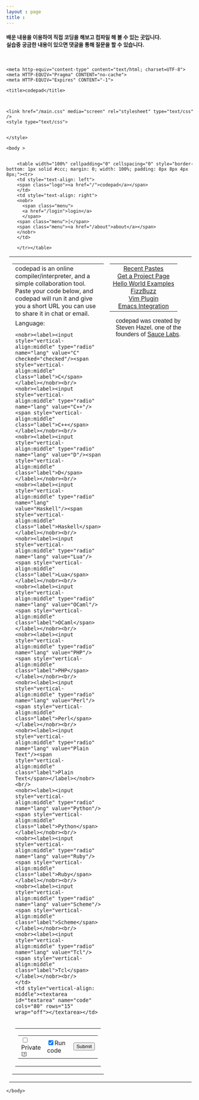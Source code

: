 ```yaml
---
layout : page
title :
---
```

<h4>배운 내용을 이용하여 직접 코딩을 해보고 컴파일 해 볼 수 있는 곳입니다.<br/>
실습중 궁금한 내용이 있으면 댓글을 통해 질문을 할 수 있습니다.</h4>
<br/>

<!DOCTYPE html>
<html>

<head>

    <meta http-equiv="content-type" content="text/html; charset=UTF-8">
    <meta HTTP-EQUIV="Pragma" CONTENT="no-cache">
    <meta HTTP-EQUIV="Expires" CONTENT="-1">

    <title>codepad</title>

    

    <link href="/main.css" media="screen" rel="stylesheet" type="text/css" />
    <style type="text/css">
    

    </style>

</head>


    <body >


        <table width="100%" cellpadding="0" cellspacing="0" style="border-bottom: 1px solid #ccc; margin: 0; width: 100%; padding: 8px 8px 4px 8px;"><tr>
        <td style="text-align: left">
        <span class="logo"><a href="/">codepad</a></span>
        </td>
        <td style="text-align: right">
        <nobr>
          <span class="menu">
          <a href="/login">login</a>
          </span>
        <span class="menu">|</span>
        <span class="menu"><a href="/about">about</a></span>
        </nobr>
        </td>
        
        </tr></table>

<div style="margin: 8px 8px 8px 8px">

        





<p>
<center>
<table border="0" cellpadding="0" cellspacing="0" width="1%">
<tr>
<td style="vertical-align: top" width="1%">

  <div
   class="editor"
   id="editor"
  >
  <form action="/" method="post">
  <table cellpadding="10" width="1%">
    <tr>
    <td colspan="2">
    <span class="label">codepad is an online compiler/interpreter,
    and a simple collaboration tool.<br/>  Paste your code below, and
    codepad will run it and give you a short URL you can use to share
    it in chat or email.
    </span>
    </td>
    </tr>

  <tr>
    <td style="vertical-align: top"><span style="vertical-align:middle" class="label">Language:</span>
   <br/>

    <nobr><label><input style="vertical-align:middle" type="radio" name="lang" value="C" checked="checked"/><span style="vertical-align:middle" class="label">C</span></label></nobr><br/>
    <nobr><label><input style="vertical-align:middle" type="radio" name="lang" value="C++"/><span style="vertical-align:middle" class="label">C++</span></label></nobr><br/>
    <nobr><label><input style="vertical-align:middle" type="radio" name="lang" value="D"/><span style="vertical-align:middle" class="label">D</span></label></nobr><br/>
    <nobr><label><input style="vertical-align:middle" type="radio" name="lang" value="Haskell"/><span style="vertical-align:middle" class="label">Haskell</span></label></nobr><br/>
    <nobr><label><input style="vertical-align:middle" type="radio" name="lang" value="Lua"/><span style="vertical-align:middle" class="label">Lua</span></label></nobr><br/>
    <nobr><label><input style="vertical-align:middle" type="radio" name="lang" value="OCaml"/><span style="vertical-align:middle" class="label">OCaml</span></label></nobr><br/>
    <nobr><label><input style="vertical-align:middle" type="radio" name="lang" value="PHP"/><span style="vertical-align:middle" class="label">PHP</span></label></nobr><br/>
    <nobr><label><input style="vertical-align:middle" type="radio" name="lang" value="Perl"/><span style="vertical-align:middle" class="label">Perl</span></label></nobr><br/>
    <nobr><label><input style="vertical-align:middle" type="radio" name="lang" value="Plain Text"/><span style="vertical-align:middle" class="label">Plain Text</span></label></nobr><br/>
    <nobr><label><input style="vertical-align:middle" type="radio" name="lang" value="Python"/><span style="vertical-align:middle" class="label">Python</span></label></nobr><br/>
    <nobr><label><input style="vertical-align:middle" type="radio" name="lang" value="Ruby"/><span style="vertical-align:middle" class="label">Ruby</span></label></nobr><br/>
    <nobr><label><input style="vertical-align:middle" type="radio" name="lang" value="Scheme"/><span style="vertical-align:middle" class="label">Scheme</span></label></nobr><br/>
    <nobr><label><input style="vertical-align:middle" type="radio" name="lang" value="Tcl"/><span style="vertical-align:middle" class="label">Tcl</span></label></nobr><br/>
    </td>
    <td style="vertical-align: middle"><textarea id="textarea" name="code" cols="80" rows="15" wrap="off"></textarea></td>
  </tr>
  <tr>
    <td colspan="2" style="vertical-align: middle; text-align: right">
      <table cellspacing="0" cellpadding="0" width="100%"><tr>
      <td style="text-align: right;">
      <div style="float: right">
      <table><tr>
      <td>
      <label style="margin-right:1em">
        <input style="vertical-align:middle"
          type="checkbox" name="private" value="True"
        /><span style="vertical-align:middle" class="label">Private</span>
              <span class="label" style="font-size:75%;">[<a href="/help/private-pastes" onClick="window.open(this.href, 'new_window', 'height=300, width=400'); return false;">?</a>]</span>
      </label>
      </td>
      <td>
      <label style="margin-right:1em">
        <input style="vertical-align:middle"
          type="checkbox" name="run" value="True"
            checked="True"
        /><span style="vertical-align:middle" class="label">Run code</span>
      </label>
      </td>
      <td style="text-align: right">
      <input type="submit" name="submit" value="Submit"/>
      </td>
      </tr></table>
      </div>
      </td></tr></table>
    </td>
  </tr>
  </table>
  </form>
  </div>
  <script>
    // Allow the usage of the tab key when typing in the code box, 
    // rather than unfocusing the element.

    var ta = document.getElementById('textarea');
    ta.onkeydown = function(e) {
      // if the key was the tab key, and the browser isn't so 
      // prehistoric that it doesn't support selectionStart / selectionEnd
      if (e.keyCode === 9 && typeof ta.selectionStart !== 'undefined') {
        var startPosition = ta.selectionStart;
        var endPosition = ta.selectionEnd;
       
        // insert spaces
        ta.value = (ta.value.substring(0, startPosition) + 
                    '    ' + 
                    ta.value.substring(endPosition, ta.value.length));
       
        // move the cursor to after the inserted spaces
        ta.selectionStart = ta.selectionEnd = startPosition + 4;
       
        // don't unfocus the textarea (the default behaviour of the tab key)
        return false;
      }
    };
  </script>

</td>

<td style="text-align: right; vertical-align: top">
<div class="front-menu">
<table cellpadding="10">
<tr><td style="text-align: center">
<span class="label">
<nobr>
<a href="/recent">Recent Pastes</a>
</nobr>
</span><br/>
<span class="label">
<nobr>
<a href="/mkproj">Get a Project Page</a>
</nobr>
</span><br/>
<span class="label">
<nobr>
<a href="/hello-world">Hello World Examples</a>
</nobr>
</span><br/>
<span class="label">
<nobr>
<a href="/fizzbuzz">FizzBuzz</a>
</nobr>
</span><br/>
<span class="label">
<nobr>
<a href="http://www.vim.org/scripts/script.php?script_id=2298">Vim Plugin</a>
</nobr>
</span><br/>
<span class="label">
<nobr>
<a href="http://github.com/ruediger/emacs-codepad">Emacs Integration</a>
</nobr>
</span>
</td></tr>
</table>
</div>

<div style="text-align: left; margin-left: 1em; margin-top: 1em; font-family: ariel,sans-serif;">
codepad was created by Steven Hazel, one of the founders of
<a href="http://saucelabs.com/">Sauce Labs</a>.

</div>

</td></tr>
</table>




</table>
</center>
</div>

<script src="/js/prototype-ajax-only.js" type="text/javascript"></script>

<script type="text/javascript">
var gaJsHost = (("https:" == document.location.protocol) ? "https://ssl." : "http://www.");
document.write(unescape("%3Cscript src='" + gaJsHost + "google-analytics.com/ga.js' type='text/javascript'%3E%3C/script%3E"));
</script>
<script type="text/javascript">
var pageTracker = _gat._getTracker("UA-447571-2");
pageTracker._initData();
pageTracker._trackPageview();
</script>
    </body>
</html>













<body>
<div id="disqus_thread"></div>
    <script type="text/javascript">
        /* * * CONFIGURATION VARIABLES: EDIT BEFORE PASTING INTO YOUR WEBPAGE * * */
        var disqus_shortname = 'csekut1'; // required: replace example with your forum shortname

        /* * * DON'T EDIT BELOW THIS LINE * * */
        (function() {
            var dsq = document.createElement('script'); dsq.type = 'text/javascript'; dsq.async = true;
            dsq.src = '//' + disqus_shortname + '.disqus.com/embed.js';
            (document.getElementsByTagName('head')[0] || document.getElementsByTagName('body')[0]).appendChild(dsq);
        })();
    </script>
    <noscript>Please enable JavaScript to view the <a href="http://disqus.com/?ref_noscript">comments powered by Disqus.</a></noscript>
<body/>
